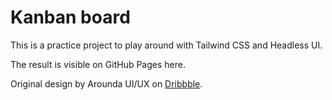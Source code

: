 # Kanban board

This is a practice project to play around with Tailwind CSS and Headless UI.

The result is visible on GitHub Pages here.

Original design by Arounda UI/UX on [Dribbble](https://dribbble.com/shots/22714777-TaskFlow-SaaS-Web-App).
